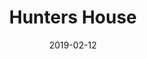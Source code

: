 ---
title: Hunters House
titleID: hunters-house-obrien.md
key: G
rhythm: reel
date: 2019-02-12
location: Other
tags: obrien
regtuneoftheweek:
slowtuneoftheweek:
mp3_file:
mp3_source:
mp3_licence:
mp3_url:
alt_mp3_url:
source: Wellington
abc_source: Wellington Tunebook Collection
abc_url: /tunebooks/other/obrien.pdf
abc: |
    X:30
    T:Hunters House
    C:Ed Reavy
    S:arr. Paddy O'Brien
    R:reel
    I:speed 350
    M:C|
    K:G
    G/2A/2|Bd~d2 cAFA|~G2BG DGBG|Bd~d2 cAFA|GBAG FDCE|
    DGBG cAFA|(3BAG AF GABc|defg agfd|cAFA G2:|
    G/2A/2|~B2 gB aBgB|~B2gf edcB|~A2ad bdad|dfaf gfed|1\
    ~B2gB aBgB|~B2 gf edcB|~c2 Ag fdBd|cAFA BG G2:|2 Bdgb afgd|
    Bdgf edcB|~c2 Ag fg (3agf|gdBd cAFA||
    
    

---